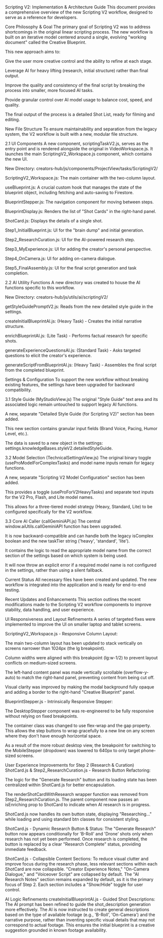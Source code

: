 Scripting V2: Implementation & Architecture Guide
This document provides a comprehensive overview of the new Scripting V2 workflow, designed to serve as a reference for developers.

Core Philosophy & Goal
The primary goal of Scripting V2 was to address shortcomings in the original linear scripting process. The new workflow is built on an iterative model centered around a single, evolving "working document" called the Creative Blueprint.

This new approach aims to:

Give the user more creative control and the ability to refine at each stage.

Leverage AI for heavy lifting (research, initial structure) rather than final output.

Improve the quality and consistency of the final script by breaking the process into smaller, more focused AI tasks.

Provide granular control over AI model usage to balance cost, speed, and quality.

The final output of the process is a detailed Shot List, ready for filming and editing.

New File Structure
To ensure maintainability and separation from the legacy system, the V2 workflow is built with a new, modular file structure.

2.1 UI Components
A new component, scriptingTaskV2.js, serves as the entry point and is rendered alongside the original in VideoWorkspace.js. It launches the main ScriptingV2_Workspace.js component, which contains the new UI.

New Directory: creators-hub/js/components/ProjectView/tasks/ScriptingV2/

ScriptingV2_Workspace.js: The main container with the two-column layout.

useBlueprint.js: A crucial custom hook that manages the state of the blueprint object, including fetching and auto-saving to Firestore.

BlueprintStepper.js: The navigation component for moving between steps.

BlueprintDisplay.js: Renders the list of "Shot Cards" in the right-hand panel.

ShotCard.js: Displays the details of a single shot.

Step1_InitialBlueprint.js: UI for the "brain dump" and initial generation.

Step2_ResearchCuration.js: UI for the AI-powered research step.

Step3_MyExperience.js: UI for adding the creator's personal perspective.

Step4_OnCamera.js: UI for adding on-camera dialogue.

Step5_FinalAssembly.js: UI for the final script generation and task completion.

2.2 AI Utility Functions
A new directory was created to house the AI functions specific to this workflow.

New Directory: creators-hub/js/utils/ai/scriptingV2/

getStyleGuidePromptV2.js: Reads from the new detailed style guide in the settings.

createInitialBlueprintAI.js: (Heavy Task) - Creates the initial narrative structure.

enrichBlueprintAI.js: (Lite Task) - Performs factual research for specific shots.

generateExperienceQuestionsAI.js: (Standard Task) - Asks targeted questions to elicit the creator's experience.

generateScriptFromBlueprintAI.js: (Heavy Task) - Assembles the final script from the completed blueprint.

Settings & Configuration
To support the new workflow without breaking existing features, the settings have been upgraded for backward compatibility.

3.1 Style Guide (MyStudioView.js)
The original "Style Guide" text area and its associated logic remain untouched to support legacy AI functions.

A new, separate "Detailed Style Guide (for Scripting V2)" section has been added.

This new section contains granular input fields (Brand Voice, Pacing, Humor Level, etc.).

The data is saved to a new object in the settings: settings.knowledgeBases.styleV2.detailedStyleGuide.

3.2 Model Selection (TechnicalSettingsView.js)
The original binary toggle (useProModelForComplexTasks) and model name inputs remain for legacy functions.

A new, separate "Scripting V2 Model Configuration" section has been added.

This provides a toggle (useProForV2HeavyTasks) and separate text inputs for the V2 Pro, Flash, and Lite model names.

This allows for a three-tiered model strategy (Heavy, Standard, Lite) to be configured specifically for the V2 workflow.

3.3 Core AI Caller (callGeminiAPI.js)
The central window.aiUtils.callGeminiAPI function has been upgraded.

It is now backward-compatible and can handle both the legacy isComplex boolean and the new taskTier string ('heavy', 'standard', 'lite').

It contains the logic to read the appropriate model name from the correct section of the settings based on which system is being used.

It will now throw an explicit error if a required model name is not configured in the settings, rather than using a silent fallback.

Current Status
All necessary files have been created and updated. The new workflow is integrated into the application and is ready for end-to-end testing.

Recent Updates and Enhancements
This section outlines the recent modifications made to the Scripting V2 workflow components to improve stability, data handling, and user experience.

UI Responsiveness and Layout Refinements
A series of targeted fixes were implemented to improve the UI on smaller laptop and tablet screens.

ScriptingV2_Workspace.js - Responsive Column Layout:

The main two-column layout has been updated to stack vertically on screens narrower than 1024px (the lg breakpoint).

Column widths were aligned with this breakpoint (lg:w-1/2) to prevent layout conflicts on medium-sized screens.

The left-hand content panel was made vertically scrollable (overflow-y-auto) to match the right-hand panel, preventing content from being cut off.

Visual clarity was improved by making the modal background fully opaque and adding a border to the right-hand "Creative Blueprint" panel.

BlueprintStepper.js - Intrinsically Responsive Stepper:

The DesktopStepper component was re-engineered to be fully responsive without relying on fixed breakpoints.

The container class was changed to use flex-wrap and the gap property. This allows the step buttons to wrap gracefully to a new line on any screen where they don't have enough horizontal space.

As a result of the more robust desktop view, the breakpoint for switching to the MobileStepper (dropdown) was lowered to 640px to only target phone-sized screens.

User Experience Improvements for Step 2 (Research & Curation)
ShotCard.js & Step2_ResearchCuration.js - Research Button Refactoring:

The logic for the "Generate Research" button and its loading state has been centralized within ShotCard.js for better encapsulation.

The renderShotCardWithResearch wrapper function was removed from Step2_ResearchCuration.js. The parent component now passes an isEnriching prop to ShotCard to indicate when AI research is in progress.

ShotCard.js now handles its own button state, displaying "Researching..." while loading and using standard btn classes for consistent styling.

ShotCard.js - Dynamic Research Button & Status: The "Generate Research" button now appears conditionally for 'B-Roll' and 'Drone' shots only when research has not yet been performed. Once research is completed, the button is replaced by a clear "Research Complete" status, providing immediate feedback.

ShotCard.js - Collapsible Content Sections: To reduce visual clutter and improve focus during the research phase, less relevant sections within each ShotCard are now collapsible. "Creator Experience Notes," "On-Camera Dialogue," and "Voiceover Script" are collapsed by default. The "AI Research Notes" section remains expanded by default, as it is the primary focus of Step 2. Each section includes a "Show/Hide" toggle for user control.

AI Logic Refinements
createInitialBlueprintAI.js - Guided Shot Descriptions: The AI prompt has been refined to guide the shot_description generation more effectively. The AI is now instructed to create general descriptions based on the type of available footage (e.g., 'B-Roll', 'On-Camera') and the narrative purpose, rather than inventing specific visual details that may not correspond to actual footage. This ensures the initial blueprint is a creative suggestion grounded in known footage availability.
